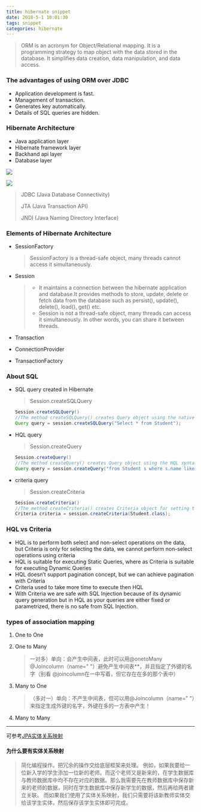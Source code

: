 ```yaml
---
title: hibernate snippet
date: 2018-5-1 10:01:30
tags: snippet
categories: hibernate
---
```


> ORM is an acronym for Object/Relational mapping. It is a programming strategy to map object with the data stored in the database. It simplifies data creation, data manipulation, and data access.

### The advantages of using ORM over JDBC

- Application development is fast.
- Management of transaction.
- Generates key automatically.
- Details of SQL queries are hidden.


### Hibernate Architecture

- Java application layer
- Hibernate framework layer
- Backhand api layer
- Database layer

![](https://www.javatpoint.com/images/hibernate/arc2.jpg)

![](https://www.javatpoint.com/images/hibernate/architecture.jpg)

> JDBC (Java Database Connectivity)
>
> JTA (Java Transaction API) 
>
> JNDI (Java Naming Directory Interface)

### Elements of Hibernate Architecture

- SessionFactory

  > SessionFactory is a thread-safe object, many threads cannot access it simultaneously.

- Session

  > - It maintains a connection between the hibernate application and database.It provides methods to store, update, delete or fetch data from the database such as persist(), update(), delete(), load(), get() etc.
  > - Session is not a thread-safe object, many threads can access it simultaneously. In other words, you can share it between threads.

- Transaction

- ConnectionProvider

- TransactionFactory

### About SQL

- SQL query created in Hibernate

  > Session.createSQLQuery

  ```java
  Session.createSQLQuery()
  //The method createSQLQuery() creates Query object using the native SQL syntax. 
  Query query = session.createSQLQuery("Select * from Student");
  ```

- HQL query

  > Session.createQuery

  ```java
  Session.createQuery()
  //The method createQuery() creates Query object using the HQL syntax. 
  Query query = session.createQuery("from Student s where s.name like 'k%'");
  ```

- criteria query

  > Session.createCriteria

  ```java
  Session.createCriteria()
  //The method createCriteria() creates Criteria object for setting the query parameters. This is more useful feature for those who don't want to write the query in hand. You can specify any type of complicated syntax using the Criteria API.
  Criteria criteria = session.createCriteria(Student.class);
  ```

### HQL vs Criteria

- HQL is to perform both select and non-select operations on the data,  but Criteria is only for selecting the data, we cannot perform non-select operations using criteria
- HQL is suitable for executing Static Queries, where as Criteria is suitable for executing Dynamic Queries
- HQL doesn’t support pagination concept, but we can achieve pagination with Criteria
- Criteria used to take more time to execute then HQL
- With Criteria we are safe with SQL Injection because of its dynamic query generation but in HQL as your queries are either fixed or parametrized, there is no safe from SQL Injection.

###  types of association mapping

1. One to One

2. One to Many

   > 一对多）单向：会产生中间表，此时可以用@onetoMany @Joincolumn（name=" "）避免产生中间表**，并且指定了外键的名字（别看 @joincolumn在一中写着，但它存在在多的那个表中）

3. Many to One

   > （多对一）单向：不产生中间表，但可以用@Joincolumn（name="  "）来指定生成外键的名字，外键在多的一方表中产生！

4. Many to Many

---

可参考[JPA实体关系映射](https://www.jianshu.com/p/54108abb070f)

#### 为什么要有实体关系映射

>简化编程操作。把冗余的操作交给底层框架来处理。
 例如，如果我要给一位新入学的学生添加一位新的老师。而这个老师又是新来的，在学生数据库与教师数据库中均不存在对应的数据。那么我需要先在教师数据库中保存新来的老师的数据，同时在学生数据库中保存新学生的数据，然后再给两者建立关联。
 而如果我们使用了实体关系映射，我们只需要将该新教师实体交给该学生实体，然后保存该学生实体即可完成。